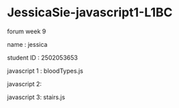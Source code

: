 # JessicaSie-javascript1-L1BC
forum week 9

name : jessica 

student ID : 2502053653


javascript 1 : bloodTypes.js

javascript 2: 

javascript 3: stairs.js
